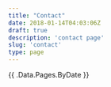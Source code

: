 ```yaml
---
title: "Contact"
date: 2018-01-14T04:03:06Z
draft: true
description: 'contact page'
slug: 'contact'
type: page
---
```


{{ .Data.Pages.ByDate }}
